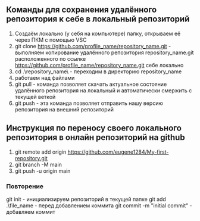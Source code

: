 
## Команды для сохранения удалённого репозитория к себе в локальный репозиторий
1. Создаём локально (у себя на компьютере) папку, открываем её через ПКМ с помощью VSC 
2. git clone https://github.com/profile_name/repository_name.git - выполняем копирование удалённого репозитория repository_name.git расположенного по ссылке https://github.com/profile_name/repository_name.git себе локально
3. cd .\repository_name\ - переходим в директорию repository_name
4. работаем над файлами
5. git pull - команда позволяет скачать актуальное состояние удалённого репозитория на локальный и автоматически смержить с текущей веткой
6. git push - эта команда позволяет отправить нашу версию репозитория на внешний репозиторий

## Инструкция по переносу своего локального репозитория в онлайн репозиторий на github
1. git remote add origin https://github.com/eugene1284/My-first-repository.git
2. git branch -M main
3. git push -u origin main


### Повторение
git init - инициализируем репозиторий в текущей папке
git add .\file_name - перед добавлением коммита
git commit -m "initial commit" - добавляем коммит
